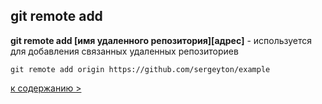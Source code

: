 ## git remote add

**git remote add [имя удаленного репозитория][адрес]** - используется для добавления связанных удаленных репозиториев

`git remote add origin https://github.com/sergeyton/example`

[к содержанию >](readme.md)